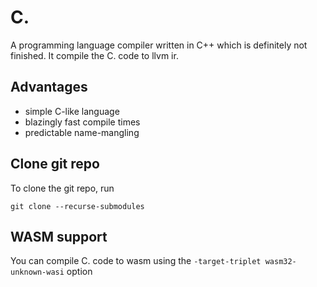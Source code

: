 # C.

A programming language compiler written in C++ which is definitely not finished. It compile the C. code to llvm ir.

## Advantages

- simple C-like language
- blazingly fast compile times
- predictable name-mangling

## Clone git repo

To clone the git repo, run 

```
git clone --recurse-submodules
```

## WASM support

You can compile C. code to wasm using the ```-target-triplet wasm32-unknown-wasi``` option